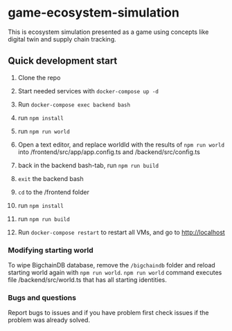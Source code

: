 # game-ecosystem-simulation

This is ecosystem simulation presented as a game using concepts like digital twin and supply chain tracking.

## Quick development start

1. Clone the repo
2. Start needed services with `docker-compose up -d`
3. Run `docker-compose exec backend bash`

  1. run `npm install`
  2. run `npm run world`
  3. Open a text editor, and replace worldId with the results of `npm run world` into /frontend/src/app/app.config.ts and /backend/src/config.ts
  4. back in the backend bash-tab, run `npm run build`

4. `exit` the backend bash
5. `cd` to the /frontend folder

  1. run `npm install`
  2. run `npm run build`

6. Run `docker-compose restart` to restart all VMs, and go to <http://localhost>

### Modifying starting world

To wipe BigchainDB database, remove the `/bigchaindb` folder and reload starting world again with `npm run world`. `npm run world` command executes file /backend/src/world.ts that has all starting identities.

### Bugs and questions

Report bugs to issues and if you have problem first check issues if the problem was already solved.
